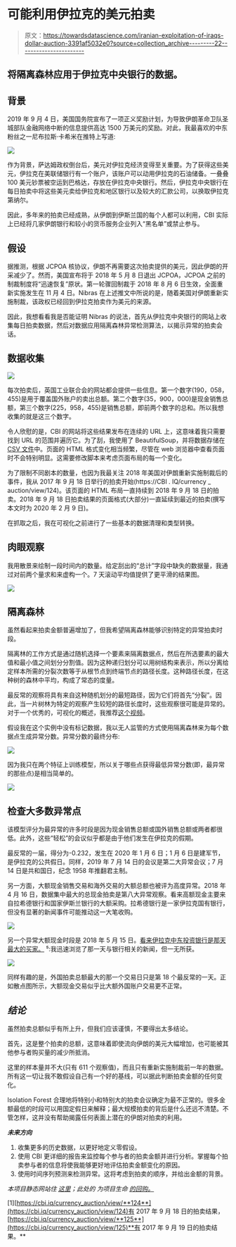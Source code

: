 # 可能利用伊拉克的美元拍卖

> 原文：<https://towardsdatascience.com/iranian-exploitation-of-iraqs-dollar-auction-3391af5032e0?source=collection_archive---------22----------------------->

## 将隔离森林应用于伊拉克中央银行的数据。

## 背景

2019 年 9 月 4 日，美国国务院宣布了一项正义奖励计划，为导致伊朗革命卫队圣城部队金融网络中断的信息提供高达 1500 万美元的奖励。对此，我最喜欢的中东粉丝之一尼布拉斯·卡希米在推特上写道:

![](img/7c20d8547cff2bf401212fa3c0e7b482.png)

作为背景，萨达姆政权倒台后，美元对伊拉克经济变得至关重要。为了获得这些美元，伊拉克在美联储银行有一个账户，该账户可以动用伊拉克的石油储备。一叠叠 100 美元钞票被空运到巴格达，存放在伊拉克中央银行。然后，伊拉克中央银行在每日拍卖中将这些美元卖给伊拉克和地区银行以及较大的汇款公司，以换取伊拉克第纳尔。

因此，多年来的拍卖已经成熟，从伊朗到伊斯兰国的每个人都可以利用，CBI 实际上已经将几家伊朗银行和较小的货币服务企业列入“黑名单”或禁止参与。

## 假设

据推测，根据 JCPOA 核协议，伊朗不再需要这次拍卖提供的美元，因此伊朗的开采减少了。然而，美国宣布将于 2018 年 5 月 8 日退出 JCPOA，JCPOA 之前的制裁制度将“迅速恢复”原状。第一轮骤回制裁于 2018 年 8 月 6 日生效，全面重新实施发生在 11 月 4 日。Nibras 在上述推文中所说的是，随着美国对伊朗重新实施制裁，该政权已经回到伊拉克拍卖作为美元的来源。

因此，我想看看我是否能证明 Nibras 的说法，首先从伊拉克中央银行的网站上收集每日拍卖数据，然后对数据应用隔离森林异常检测算法，以揭示异常的拍卖会话。

## 数据收集

![](img/3cb79725de4230f414d68a15f15c0e76.png)

每次拍卖后，英国工业联合会的网站都会提供一些信息。第一个数字(190，058，455)是用于覆盖国外账户的卖出总额。第二个数字(35，900，000)是现金销售总额，第三个数字(225，958，455)是销售总额，即前两个数字的总和。所以我想收集的就是这三个数字。

令人欣慰的是，CBI 的网站将这些结果发布在连续的 URL 上，这意味着我只需要找到 URL 的范围并遍历它。为了刮，我使用了 BeautifulSoup，并将数据存储在 [CSV 文件](https://github.com/mpky/CBI_Project/tree/master/data/raw)中。页面的 HTML 格式变化相当频繁，尽管在 web 浏览器中查看页面时不会特别明显。这需要修改脚本来考虑页面布局的每一个变化。

为了限制不同剧本的数量，也因为我最关注 2018 年美国对伊朗重新实施制裁后的事件，我从 2017 年 9 月 18 日举行的拍卖开始(https://CBI . IQ/currency _ auction/view/124)。该页面的 HTML 布局一直持续到 2018 年 9 月 18 日的拍卖。2018 年 9 月 18 日拍卖结果的页面格式(大部分)一直延续到最近的拍卖(撰写本文时为 2020 年 2 月 9 日)。

在抓取之后，我在可视化之前进行了一些基本的数据清理和类型转换。

## 肉眼观察

我用散景来绘制一段时间内的数量。给定刮出的“总计”字段中缺失的数据量，我通过对前两个量求和来虚构一个。7 天滚动平均值提供了更平滑的结果图。

![](img/98da9614cdc308f557a6d027be778904.png)

## 隔离森林

虽然看起来拍卖金额普遍增加了，但我希望隔离森林能够识别特定的异常拍卖时段。

隔离林的工作方式是通过随机选择一个要素来隔离数据点，然后在所选要素的最大值和最小值之间划分分割值。因为这种递归划分可以用树结构来表示，所以分离给定样本所需的分裂次数等于从根节点到终端节点的路径长度。这种路径长度，在这种树的森林中平均，构成了常态的度量。

最反常的观察将具有来自这种随机划分的最短路径，因为它们将首先“分裂”。因此，当一片树林为特定的观察产生较短的路径长度时，这些观察很可能是异常的。对于一个优秀的，可视化的概述，我推荐[这个视频](https://www.youtube.com/watch?v=RyFQXQf4w4w&t=1s)。

假设我在这个实例中没有标记数据，我以无人监管的方式使用隔离森林来为每个数据点生成异常分数。异常分数的最终分布:

![](img/a057c0b019073bdf97e3e3ec52fae5ed.png)

因为我只在两个特征上训练模型，所以关于哪些点获得最低异常分数(即，最异常的那些点)是相当简单的。

![](img/2f10edcdfb2973dd072f0906ad3c6f6b.png)

## 检查大多数异常点

该模型评分为最异常的许多时段是因为现金销售总额或国外销售总额或两者都很低。此外，这些“轻松”的会议似乎都是由于他们发生在伊拉克的假期。

最反常的一届，得分为-0.232，发生在 2020 年 1 月 6 日；1 月 6 日是建军节，是伊拉克的公共假日。同样，2019 年 7 月 14 日的会议是第二大异常会议；7 月 14 日是共和国日，纪念 1958 年推翻君主制。

另一方面，大额现金销售交易和海外交易的大额总额也被评为高度异常。2018 年 4 月 16 日，数据集中最大的总现金拍卖是第八大异常观察。看来高额现金主要来自拉希德银行和国家伊斯兰银行的大额采购。拉希德银行是一家伊拉克国有银行，但没有显著的新闻事件可能推动这一大笔收购。

![](img/7f714412b04b4bb902d2ae44dd15df36.png)

另一个异常大额现金时段是 2018 年 5 月 15 日。[看来伊拉克中东投资银行是那天最大的买家。](https://cbi.iq/static/uploads/up/file-152688338864784.jpg) ⁵:我迅速浏览了那一天与银行相关的新闻，但一无所获。

![](img/380103fbb6808f026c4fd7b5b54d4fce.png)

同样有趣的是，外国拍卖总额最大的那一个交易日只是第 18 个最反常的一天。正如散点图所示，大额现金交易似乎比大额外国账户交易更不正常。

## ***结论***

虽然拍卖总额似乎有所上升，但我们应该谨慎，不要得出太多结论。

首先，这是整个拍卖的总额，这意味着即使流向伊朗的美元大幅增加，也可能被其他参与者购买量的减少所抵消。

这里的样本量并不大(只有 611 个观察值)，而且只有重新实施制裁前一年的数据。所有这一切让我不敢假设自己有一个好的基线，可以据此判断拍卖金额的任何变化。

Isolation Forest 合理地将特别小和特别大的拍卖会议确定为最不正常的。很多金额最低的时段可以用国定假日来解释；最大规模拍卖的背后是什么还远不清楚。不管怎样，这并没有帮助揭露任何表面上潜在的伊朗对拍卖的利用。

***未来方向***

1.  收集更多的历史数据，以更好地定义零假设。
2.  使用 CBI 更详细的报告来监控每个参与者的拍卖金额并进行分析。掌握每个拍卖参与者的信息将使我能够更好地评估拍卖金额变化的原因。
3.  使用时间序列预测来检测异常。这将考虑到拍卖的顺序，并给出金额的背景。

*本项目静态网站住* [*这里*](https://iraqauction.herokuapp.com/)*；此处的* *为项目生命* [*的回购。*](https://github.com/mpky/CBI_Project)

[1][https://cbi.iq/currency_auction/view/**124**](https://cbi.iq/currency_auction/view/124)有 2017 年 9 月 18 日的拍卖结果，[https://cbi.iq/currency_auction/view/**125**](https://cbi.iq/currency_auction/view/125)**有 2017 年 9 月 19 日的拍卖结果。**